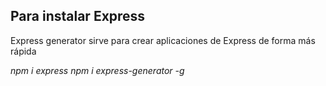 
## Para instalar Express
Express generator sirve para crear aplicaciones de Express de forma más rápida

*npm i express*
*npm i express-generator -g*


